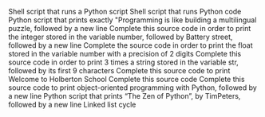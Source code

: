 Shell script that runs a Python script
Shell script that runs Python code
Python script that prints exactly "Programming is like building a multilingual puzzle, followed by a new line
Complete this source code in order to print the integer stored in the variable number, followed by Battery street, followed by a new line
Complete the source code in order to print the float stored in the variable number with a precision of 2 digits
Complete this source code in order to print 3 times a string stored in the variable str, followed by its first 9 characters
Complete this source code to print Welcome to Holberton School
Complete this source code
Complete this source code to print object-oriented programming with Python, followed by a new line
Python script that prints “The Zen of Python”, by TimPeters, followed by a new line
Linked list cycle
